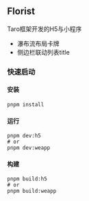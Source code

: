 ## Florist

Taro框架开发的H5与小程序

 - 瀑布流布局卡牌
 - 侧边栏联动列表title

### 快速启动

#### 安装

```shell
pnpm install
```

#### 运行

```shell
pnpm dev:h5
# or
pnpm dev:weapp
```

#### 构建

```shell
pnpm build:h5
# or
pnpm build:weapp
```

